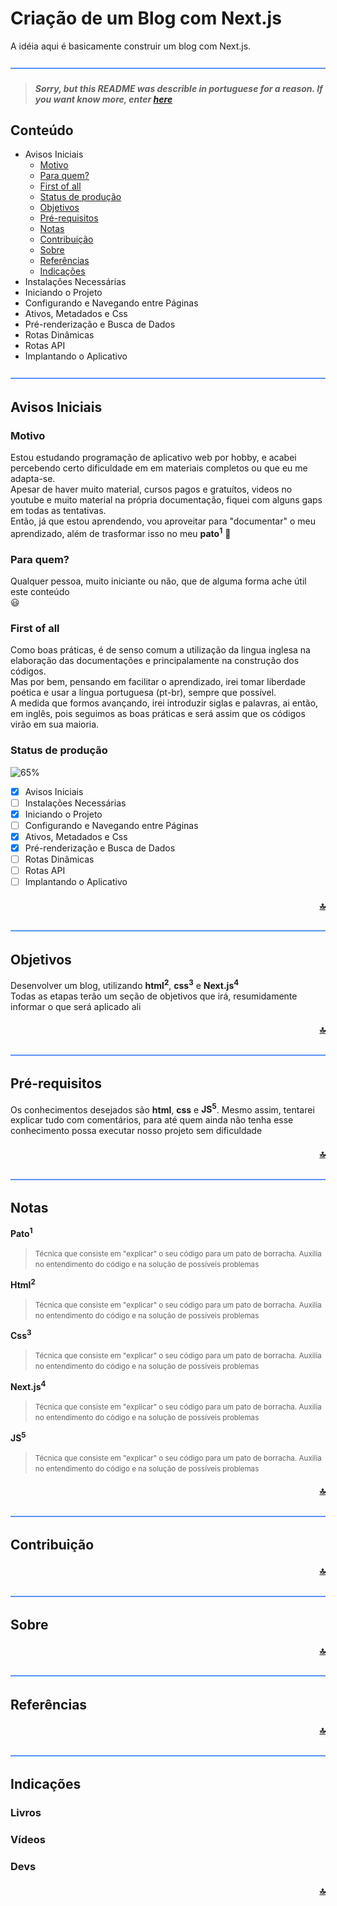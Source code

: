 # Criação de um Blog com Next.js

A idéia aqui é basicamente construir um blog com Next.js.

![-----------------------------------------------------](https://raw.githubusercontent.com/arqpatrick/nextjs-blog/main/assets/lines/water.png)

> ##### *Sorry, but this README was describle in portuguese for a reason. If you want know more, enter [here](docs/about.md)*

## Conteúdo

+ Avisos Iniciais
  + [Motivo](#motivo)
  + [Para quem?](#para-quem)
  + [First of all](#first-of-all)
  + [Status de produção](#status-de-produção)
  + [Objetivos](#objetivos)
  + [Pré-requisitos](#pré-requisitos)
  + [Notas](#notas)
  + [Contribuição](#contribuição)
  + [Sobre](#sobre)
  + [Referências](#referências)
  + [Indicações](#Indicações)
+ Instalações Necessárias
+ Iniciando o Projeto
+ Configurando e Navegando entre Páginas
+ Ativos, Metadados e Css
+ Pré-renderização e Busca de Dados
+ Rotas Dinâmicas
+ Rotas API
+ Implantando o Aplicativo

![-----------------------------------------------------](https://raw.githubusercontent.com/arqpatrick/nextjs-blog/main/assets/lines/water.png)

## Avisos Iniciais

### Motivo

Estou estudando programação de aplicativo web por hobby, e acabei percebendo certo dificuldade em em materiais completos ou que eu me adapta-se. <br>
Apesar de haver muito material, cursos pagos e gratuítos, videos no youtube e muito material na própria documentação, fiquei com alguns gaps em todas as tentativas. <br>
Então, já que estou aprendendo, vou aproveitar para "documentar" o meu aprendizado, além de trasformar isso no meu **pato<sup>1</sup>** :duck:

### Para quem?

Qualquer pessoa, muito iniciante ou não, que de alguma forma ache útil este conteúdo <br> :smiley:

### First of all

Como boas práticas, é de senso comum a utilização da lingua inglesa na elaboração das documentações e principalamente na construção dos códigos. <br>
Mas por bem, pensando em facilitar o aprendizado, irei tomar liberdade poética e usar a língua portuguesa (pt-br), sempre que possível. <br>
A medida que formos avançando, irei introduzir siglas e palavras, ai então, em inglês, pois seguimos as boas práticas e será assim que os códigos virão em sua maioria.

### Status de produção

![65%](https://progress-bar.dev/65/?title=produzido)

- [x] Avisos Iniciais
- [ ] Instalações Necessárias
- [x] Iniciando o Projeto
- [ ] Configurando e Navegando entre Páginas
- [x] Ativos, Metadados e Css 
- [x] Pré-renderização e Busca de Dados
- [ ] Rotas Dinâmicas
- [ ] Rotas API
- [ ] Implantando o Aplicativo

#### <div float align="right">[:top:](#conteúdo)</div>

![-----------------------------------------------------](https://raw.githubusercontent.com/arqpatrick/nextjs-blog/main/assets/lines/water.png)

## Objetivos

Desenvolver um blog, utilizando **html<sup>2</sup>**, **css<sup>3</sup>** e **Next.js<sup>4</sup>**<br>
Todas as etapas terão um seção de objetivos que irá, resumidamente informar o que será aplicado ali

#### <div float align="right">[:top:](#conteúdo)</div>

![-----------------------------------------------------](https://raw.githubusercontent.com/arqpatrick/nextjs-blog/main/assets/lines/water.png)

## Pré-requisitos

Os conhecimentos desejados são **html**, **css** e **JS<sup>5</sup>**. Mesmo assim, tentarei explicar tudo com comentários, para até quem ainda não tenha esse conhecimento possa executar nosso projeto sem dificuldade

#### <div float align="right">[:top:](#conteúdo)</div>

![-----------------------------------------------------](https://raw.githubusercontent.com/arqpatrick/nextjs-blog/main/assets/lines/water.png)

## Notas

**Pato<sup>1</sup>**<br>
> <small>Técnica que consiste em "explicar" o seu código para um pato de borracha. Auxilia no entendimento do código e na solução de possíveis problemas</small>

**Html<sup>2</sup>**<br>
> <small>Técnica que consiste em "explicar" o seu código para um pato de borracha. Auxilia no entendimento do código e na solução de possíveis problemas</small>

**Css<sup>3</sup>**<br>
> <small>Técnica que consiste em "explicar" o seu código para um pato de borracha. Auxilia no entendimento do código e na solução de possíveis problemas</small>

**Next.js<sup>4</sup>**<br>
> <small>Técnica que consiste em "explicar" o seu código para um pato de borracha. Auxilia no entendimento do código e na solução de possíveis problemas</small>

**JS<sup>5</sup>**<br>
> <small>Técnica que consiste em "explicar" o seu código para um pato de borracha. Auxilia no entendimento do código e na solução de possíveis problemas</small>

#### <div float align="right">[:top:](#conteúdo)</div>

![-----------------------------------------------------](https://raw.githubusercontent.com/arqpatrick/nextjs-blog/main/assets/lines/water.png)

## Contribuição

#### <div float align="right">[:top:](#conteúdo)</div>

![-----------------------------------------------------](https://raw.githubusercontent.com/arqpatrick/nextjs-blog/main/assets/lines/water.png)

##  Sobre

#### <div float align="right">[:top:](#conteúdo)</div>

![-----------------------------------------------------](https://raw.githubusercontent.com/arqpatrick/nextjs-blog/main/assets/lines/water.png)

## Referências

#### <div float align="right">[:top:](#conteúdo)</div>

![-----------------------------------------------------](https://raw.githubusercontent.com/arqpatrick/nextjs-blog/main/assets/lines/water.png)

## Indicações


### Livros


### Vídeos


### Devs

#### <div float align="right">[:top:](#conteúdo)</div>


